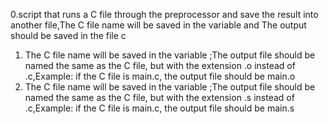0.script that runs a C file through the preprocessor and save the result into another file,The C file name will be saved in the variable  and The output should be saved in the file c
1. The C file name will be saved in the variable ;The output file should be named the same as the C file, but with the extension .o instead of .c,Example: if the C file is main.c, the output file should be main.o
2. The C file name will be saved in the variable ;The output file should be named the same as the C file, but with the extension .s instead of .c,Example: if the C file is main.c, the output file should be main.s
